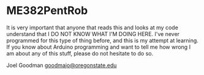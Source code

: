 # ME382PentRob
It is very important that anyone that reads this and looks at my code understand that I DO NOT KNOW WHAT I'M DOING HERE. I've never programmed for this type of thing before, and this is my attempt at learning. If you know about Arduino programming and want to tell me how wrong I am about any of this stuff, please do not hesitate to do so.

  Joel Goodman
  goodmajo@oregonstate.edu
